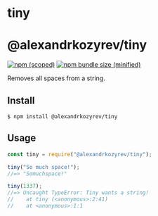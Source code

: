 # tiny

# @alexandrkozyrev/tiny

[![npm (scoped)](https://img.shields.io/npm/v/@bamblehorse/tiny.svg)](https://www.npmjs.com/package/@alexandrkozyrev/tiny)
[![npm bundle size (minified)](https://img.shields.io/bundlephobia/min/@bamblehorse/tiny.svg)](https://www.npmjs.com/package/@alexandrkozyrev/tiny)

Removes all spaces from a string.

## Install

```
$ npm install @alexandrkozyrev/tiny
```

## Usage

```js
const tiny = require("@alexandrkozyrev/tiny");

tiny("So much space!");
//=> "Somuchspace!"

tiny(1337);
//=> Uncaught TypeError: Tiny wants a string!
//    at tiny (<anonymous>:2:41)
//    at <anonymous>:1:1
```
